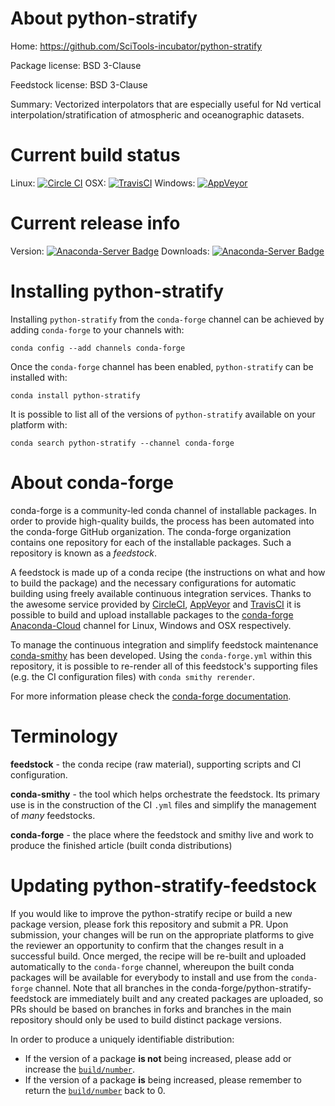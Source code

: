 About python-stratify
=====================

Home: https://github.com/SciTools-incubator/python-stratify

Package license: BSD 3-Clause

Feedstock license: BSD 3-Clause

Summary: Vectorized interpolators that are especially useful for Nd vertical interpolation/stratification of atmospheric and oceanographic datasets.



Current build status
====================

Linux: [![Circle CI](https://circleci.com/gh/conda-forge/python-stratify-feedstock.svg?style=shield)](https://circleci.com/gh/conda-forge/python-stratify-feedstock)
OSX: [![TravisCI](https://travis-ci.org/conda-forge/python-stratify-feedstock.svg?branch=master)](https://travis-ci.org/conda-forge/python-stratify-feedstock)
Windows: [![AppVeyor](https://ci.appveyor.com/api/projects/status/github/conda-forge/python-stratify-feedstock?svg=True)](https://ci.appveyor.com/project/conda-forge/python-stratify-feedstock/branch/master)

Current release info
====================
Version: [![Anaconda-Server Badge](https://anaconda.org/conda-forge/python-stratify/badges/version.svg)](https://anaconda.org/conda-forge/python-stratify)
Downloads: [![Anaconda-Server Badge](https://anaconda.org/conda-forge/python-stratify/badges/downloads.svg)](https://anaconda.org/conda-forge/python-stratify)

Installing python-stratify
==========================

Installing `python-stratify` from the `conda-forge` channel can be achieved by adding `conda-forge` to your channels with:

```
conda config --add channels conda-forge
```

Once the `conda-forge` channel has been enabled, `python-stratify` can be installed with:

```
conda install python-stratify
```

It is possible to list all of the versions of `python-stratify` available on your platform with:

```
conda search python-stratify --channel conda-forge
```


About conda-forge
=================

conda-forge is a community-led conda channel of installable packages.
In order to provide high-quality builds, the process has been automated into the
conda-forge GitHub organization. The conda-forge organization contains one repository
for each of the installable packages. Such a repository is known as a *feedstock*.

A feedstock is made up of a conda recipe (the instructions on what and how to build
the package) and the necessary configurations for automatic building using freely
available continuous integration services. Thanks to the awesome service provided by
[CircleCI](https://circleci.com/), [AppVeyor](http://www.appveyor.com/)
and [TravisCI](https://travis-ci.org/) it is possible to build and upload installable
packages to the [conda-forge](https://anaconda.org/conda-forge)
[Anaconda-Cloud](http://docs.anaconda.org/) channel for Linux, Windows and OSX respectively.

To manage the continuous integration and simplify feedstock maintenance
[conda-smithy](http://github.com/conda-forge/conda-smithy) has been developed.
Using the ``conda-forge.yml`` within this repository, it is possible to re-render all of
this feedstock's supporting files (e.g. the CI configuration files) with ``conda smithy rerender``.

For more information please check the [conda-forge documentation](https://conda-forge.org/docs/).

Terminology
===========

**feedstock** - the conda recipe (raw material), supporting scripts and CI configuration.

**conda-smithy** - the tool which helps orchestrate the feedstock.
                   Its primary use is in the construction of the CI ``.yml`` files
                   and simplify the management of *many* feedstocks.

**conda-forge** - the place where the feedstock and smithy live and work to
                  produce the finished article (built conda distributions)


Updating python-stratify-feedstock
==================================

If you would like to improve the python-stratify recipe or build a new
package version, please fork this repository and submit a PR. Upon submission,
your changes will be run on the appropriate platforms to give the reviewer an
opportunity to confirm that the changes result in a successful build. Once
merged, the recipe will be re-built and uploaded automatically to the
`conda-forge` channel, whereupon the built conda packages will be available for
everybody to install and use from the `conda-forge` channel.
Note that all branches in the conda-forge/python-stratify-feedstock are
immediately built and any created packages are uploaded, so PRs should be based
on branches in forks and branches in the main repository should only be used to
build distinct package versions.

In order to produce a uniquely identifiable distribution:
 * If the version of a package **is not** being increased, please add or increase
   the [``build/number``](http://conda.pydata.org/docs/building/meta-yaml.html#build-number-and-string).
 * If the version of a package **is** being increased, please remember to return
   the [``build/number``](http://conda.pydata.org/docs/building/meta-yaml.html#build-number-and-string)
   back to 0.